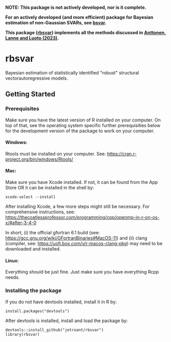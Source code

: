 **NOTE: This package is not actively developed, nor is it complete.**

**For an actively developed (and more efficient) package for Bayesian estimation of non-Gaussian SVARs, see [bsvar](https://github.com/jetroant/bsvar).**

**This package ([rbsvar](https://github.com/jetroant/rbsvar)) implements all the methods discussed in [Anttonen, Lanne and Luoto (2023)](https://onlinelibrary.wiley.com/doi/full/10.1002/jae.3019).**


# rbsvar 

Bayesian estimation of statistically identified "robust" structural vectorautoregressive models. 

## Getting Started

### Prerequisites

Make sure you have the latest version of R installed on your computer. On top of that, see the operating system specific further prerequisities below for the development version of the package to work on your computer.


#### Windows: 
Rtools must be installed on your computer. See: https://cran.r-project.org/bin/windows/Rtools/

#### Mac: 
Make sure you have Xcode installed. If not, it can be found from the App Store OR it can be installed in the shell by: 

```
xcode-select --install
```

After installing Xcode, a few more steps might still be necessary. For comprehensive instructions, see: https://thecoatlessprofessor.com/programming/cpp/openmp-in-r-on-os-x/#after-3-4-0

In short, (i) the official gfortran 6.1 build (see: https://gcc.gnu.org/wiki/GFortranBinaries#MacOS-11) and (ii) clang (compiler, see: https://uofi.box.com/v/r-macos-clang-pkg) may need to be downloaded and installed.

#### Linux:
Everything should be just fine. Just make sure you have everything Rcpp needs.

### Installing the package

If you do not have devtools installed, install it in R by:

```
install.packages("devtools")
```

After devtools is installed, install and load the package by:

```
devtools::install_github("jetroant/rbsvar")
library(rbsvar)
```
